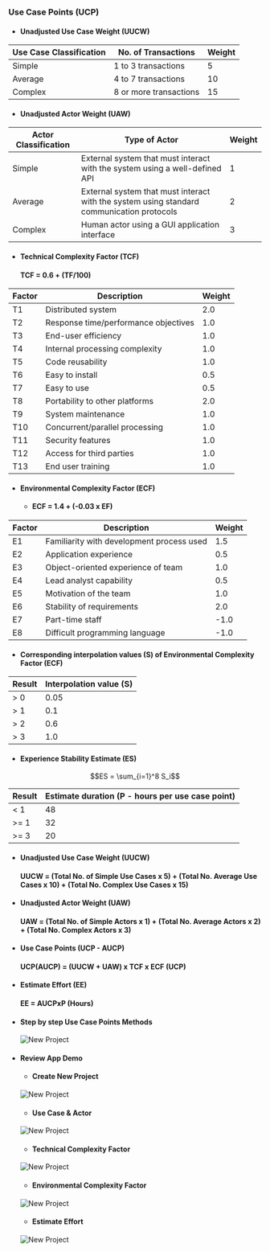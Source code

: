 ### Use Case Points (UCP)

* ####  Unadjusted Use Case Weight (UUCW)

| Use Case Classification | No. of Transactions       | Weight     |
| ----------------------- | ------------------------- | ---------- |
| Simple                  | 1 to 3 transactions       | 5          |
| Average                 | 4 to 7 transactions       | 10         |
| Complex                 | 8 or more transactions    | 15         |

* #### Unadjusted Actor Weight (UAW)

| Actor Classification    | Type of Actor                                                                              | Weight     |
| ----------------------- | ------------------------------------------------------------------------------------------ | ---------- |
| Simple                  | External system that must interact with the system using a well-defined API                | 1          |
| Average                 | External system that must interact with the system using standard communication protocols  | 2          |
| Complex                 | Human actor using a GUI application interface                                              | 3          |

* #### Technical Complexity Factor (TCF)

  #### TCF = 0.6 + (TF/100)

| Factor    | Description                           | Weight     |
| --------- | ------------------------------------- | ---------- |
| T1        | Distributed system                    | 2.0        |
| T2        | Response time/performance objectives  | 1.0        |
| T3        | End-user efficiency                   | 1.0        |
| T4        | Internal processing complexity        | 1.0        |
| T5        | Code reusability                      | 1.0        |
| T6        | Easy to install                       | 0.5        |
| T7        | Easy to use                           | 0.5        |
| T8        | Portability to other platforms        | 2.0        |
| T9        | System maintenance                    | 1.0        |
| T10       | Concurrent/parallel processing        | 1.0        |
| T11       | Security features                     | 1.0        |
| T12       | Access for third parties              | 1.0        |
| T13       | End user training                     | 1.0        |

* #### Environmental Complexity Factor (ECF)

  * #### ECF = 1.4 + (-0.03 x EF)

| Factor    | Description                                | Weight     |
| --------- | ------------------------------------------ | ---------- |
| E1        | Familiarity with development process used  | 1.5        |
| E2        | Application experience                     | 0.5        |
| E3        | Object-oriented experience of team         | 1.0        |
| E4        | Lead analyst capability                    | 0.5        |
| E5        | Motivation of the team                     | 1.0        |
| E6        | Stability of requirements                  | 2.0        |
| E7        | Part-time staff                            | -1.0       |
| E8        | Difficult programming language             | -1.0       |

  
  * #### Corresponding interpolation values (S) of Environmental Complexity Factor (ECF)

  | Result    | Interpolation value (S)  |
  | --------- | ------------------------ |
  | > 0       | 0.05                     |
  | > 1       | 0.1                      |
  | > 2       | 0.6                      |
  | > 3       | 1.0                      |

  * #### Experience Stability Estimate (ES)

  $$ES = \sum_{i=1}^8 S_i$$

  | Result    | Estimate duration (P - hours per use case point)    |
  | --------- | --------------------------------------------------- |
  | < 1       | 48                                                  |
  | >= 1      | 32                                                  |
  | >= 3      | 20                                                  |

* #### Unadjusted Use Case Weight (UUCW)
 
  #### UUCW = (Total No. of Simple Use Cases x 5) + (Total No. Average Use Cases x 10) + (Total No. Complex Use Cases x 15)

* #### Unadjusted Actor Weight (UAW)

  #### UAW = (Total No. of Simple Actors x 1) + (Total No. Average Actors x 2) + (Total No. Complex Actors x 3)

* #### Use Case Points (UCP - AUCP)

  #### UCP(AUCP) = (UUCW + UAW) x TCF x ECF (UCP)

* #### Estimate Effort (EE)

  #### EE = AUCPxP (Hours)

* #### Step by step Use Case Points Methods

  ![New Project](/images/UseCasePointsMethod.png)

* #### Review App Demo

  * #### Create New Project
  ![New Project](/images/project.png)
  
  * #### Use Case & Actor
  ![New Project](/images/usecase.png)
  
  * #### Technical Complexity Factor
  ![New Project](/images/tcf.png)
  
  * #### Environmental Complexity Factor
  ![New Project](/images/ecf.png)
  
  * #### Estimate Effort
  ![New Project](/images/ee.png)

